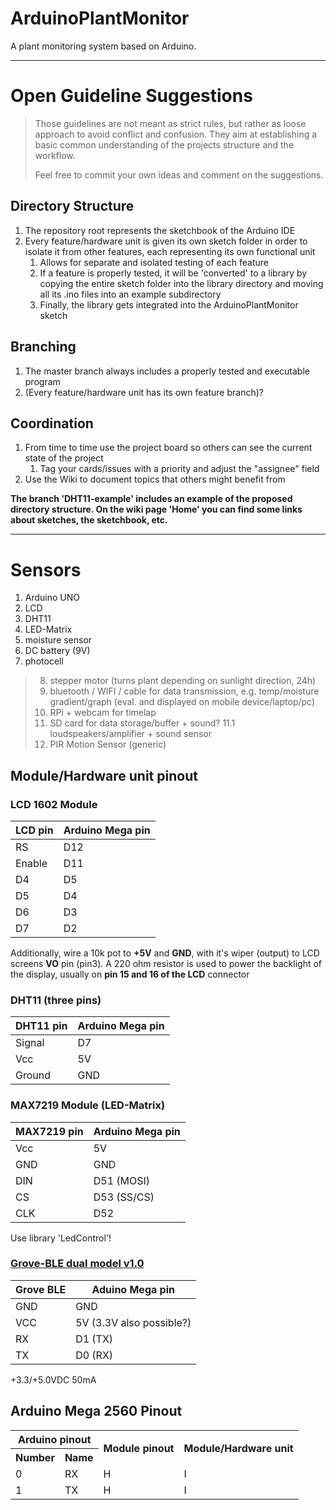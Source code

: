 

# ArduinoPlantMonitor
A plant monitoring system based on Arduino.

---

# Open Guideline Suggestions

> Those guidelines are not meant as strict rules, but rather as loose
approach to avoid conflict and confusion. They aim at establishing a
basic common understanding of the projects structure and the workflow.
>
> Feel free to commit your own ideas and comment on the suggestions.

## Directory Structure
1. The repository root represents the sketchbook of the Arduino IDE
2. Every feature/hardware unit is given its own sketch folder in order to
isolate it from other features, each representing its own functional unit
   1. Allows for separate and isolated testing of each feature
   2. If a feature is properly tested, it will be 'converted' to a library
by copying the entire sketch folder into the library directory and
moving all its .ino files into an example subdirectory
   3. Finally, the library gets integrated into the ArduinoPlantMonitor
sketch

## Branching
1. The master branch always includes a properly tested and executable program
2. (Every feature/hardware unit has its own feature branch)?

## Coordination
1. From time to time use the project board so others can see the current
state of the project
   1. Tag your cards/issues with a priority and adjust the "assignee" field
2. Use the Wiki to document topics that others might benefit from

**The branch 'DHT11-example' includes an example of the proposed directory
structure. On the wiki page 'Home' you can find some links about sketches,
the sketchbook, etc.**

---

# Sensors
1. Arduino UNO
2. LCD
3. DHT11
4. LED-Matrix
5. moisture sensor
6. DC battery (9V)
7. photocell

> 8. stepper motor (turns plant depending on sunlight direction, 24h)
> 9. bluetooth / WIFI / cable for data transmission, e.g. temp/moisture
gradient/graph (eval. and displayed on mobile device/laptop/pc)
> 10. RPi + webcam for timelap
> 11. SD card for data storage/buffer + sound?
>     11.1 loudspeakers/amplifier + sound sensor
> 12. PIR Motion Sensor (generic)

## Module/Hardware unit pinout
### LCD 1602 Module
| LCD pin | Arduino Mega pin |
|---|---|
| RS | D12 |
| Enable | D11 |
| D4 | D5 |
| D5 | D4 |
| D6 | D3 |
| D7 | D2 |

Additionally, wire a 10k pot to **+5V** and **GND**, with it's wiper (output) to LCD screens **VO** pin (pin3). A 220 ohm resistor is used to power the backlight of the display, usually on **pin 15 and 16 of the LCD** connector

### DHT11 (three pins)
| DHT11 pin | Arduino Mega pin |
|---|---|
| Signal | D7 |
| Vcc | 5V |
| Ground | GND |

### MAX7219 Module (LED-Matrix)
| MAX7219 pin | Arduino Mega pin |
|---|---|
| Vcc | 5V |
| GND | GND |
| DIN | D51 (MOSI) |
| CS | D53 (SS/CS) |
| CLK | D52 |

Use library 'LedControl'!

### [Grove-BLE dual model v1.0](http://wiki.seeedstudio.com/Grove-BLE-dual_model-v1.0/)
| Grove BLE | Aduino Mega pin |
|---|---|
| GND | GND |
| VCC | 5V (3.3V also possible?) |
| RX | D1 (TX) |
|TX | D0 (RX) |

+3.3/+5.0VDC 50mA

## Arduino Mega 2560 Pinout

<table>
   <tr>
      <th colspan="2">Arduino pinout</th>
      <th rowspan="2">Module pinout</th>
      <th rowspan="2">Module/Hardware unit</th>
   </tr>
   <tr>
      <th>Number</th>
      <th>Name</th>
   </tr>
   <tr>
      <td>0</td>
      <td>RX</td>
      <td>H</td>
      <td>I</td>
   </tr>
   <tr>
      <td>1</td>
      <td>TX</td>
      <td>H</td>
      <td>I</td>
   </tr>
</table>
